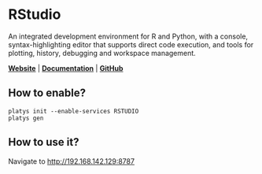 # RStudio

An integrated development environment for R and Python, with a console, syntax-highlighting editor that supports direct code execution, and tools for plotting, history, debugging and workspace management.

**[Website](https://www.rstudio.com/)** | **[Documentation](https://docs.rstudio.com/)** | **[GitHub](https://github.com/rstudio/rstudio)**

## How to enable?

```
platys init --enable-services RSTUDIO
platys gen
```

## How to use it?

Navigate to <http://192.168.142.129:8787>